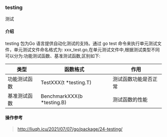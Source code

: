 ### testing
测试


#### 介绍
testing 包为Go 语言提供自动化测试的支持。通过 go test 命令来执行单元测试文件，单元测试文件命名格式为: xxx_test.go,在单元测试文件中,根据测试类型不同可以分为:功能测试函数、基准测试函数,区别如下:

|类型 |函数格式 | 作用 |
| --- | --- | --- |
| 功能测试函数 | TestXXX(t *testing.T)| 测试函数功能是否正常 |
| 基准测试函数 | BenchmarkXXX(b *testing.B) | 测试函数的性能 |

#### 操作参考
> http://liuqh.icu/2021/07/07/go/package/24-testing/


